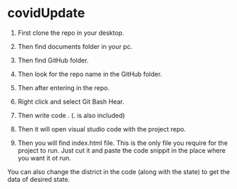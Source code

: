 # covidUpdate


1. First clone the repo in your desktop.

2. Then find documents folder in your pc.

3. Then find GitHub folder.

4. Then look for the repo name in the GitHub folder.

5. Then after entering in the repo.

6. Right click and select Git Bash Hear.

7. Then write    code .  (. is also included)

8. Then it will open visual studio code with the project repo.

9. Then you will find index.html file. 
This is the only file you require for the project to run. 
Just cut it and paste the code snippit in the place where you want it ot run.

You  can also change the district in the code (along with the state) to get the data of desired state.
